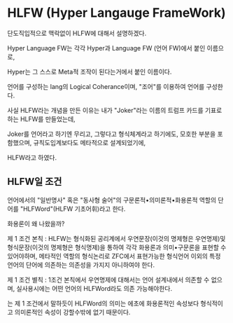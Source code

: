 # HLFW (Hyper Langauge FrameWork)

단도직입적으로 맥락없이 HLFW에 대해서 설명하겠다.

Hyper Language FW는 각각 Hyper과 Language FW (언어 FW)에서 붙인 이름으로,

Hyper는 그 스스로 Meta적 조작이 된다는거에서 붙인 이름이다.

언어를 구성하는 lang의 Logical Coherance이며, "조어"를 이용하여 언어를 구성한다.

사실 HLFW라는 개념을 만든 이유는 내가 "Joker"라는 이름의 트럼프 카드를 기표로 하는 HLFW를 만들었는데,

Joker를 언어라고 하기엔 무리고,
그렇다고 형식체계라고 하기에도, 모호한 부분을 포함했으며, 
규칙도입계보다도 메타적으로 설계되었기에, 

HLFW라고 하였다.

## HLFW일 조건

언어에서의 "일반명사" 혹은 "동사형 술어"의 구문론적•의미론적•화용론적 역할의 단어를 "HLFWord"(HLFW 기초어휘)라고 한다.

화용론이 왜 나왔을까?

제 1 조건 본칙 : HLFW는 형식화된 공리계에서 우연문장(이것의 명제형은 우연명제)및 형식문장(이것의 명제형은 형식명제)을 통하여 각각 화용론과 의미•구문론을 표현할 수 있어야하며, 메타적인 역할의 형식논리로 ZFC에서 표현가능한 형식언어 이외의 특정 언어의 단어에 의존하는 의존성을 가지지 아니하여야 한다.

제 1 조건 별칙 : 1조건 본칙에서 우연명제에 대해서는 언어 설계내에서 의존할 수 없으며, 실사용시에는 어떤 언어의 HLFWord라도 의존 가능해야한다.

는 제 1 조건에서 말하듯이 HLFWord의 의미는 에초에 화용론적인 속성보다 형식적이고 의미론적인 속성이 강할수밖에 없기 때문이다.